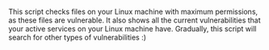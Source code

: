 This script checks files on your Linux machine with maximum permissions, as these files are vulnerable.
It also shows all the current vulnerabilities that your active services on your Linux machine have.
Gradually, this script will search for other types of vulnerabilities :)
